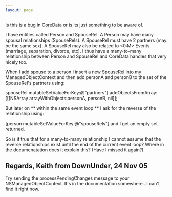 ```yaml
---
layout: page
---
```


Is this is a bug in CoreData or is its just something to be aware of.

I have entities called Person and SpouseRel. A Person may have many spousal relationships (SpouseRels).
A SpouseRel must have 2 partners (may be the same sex). 
A SpouseRel may also be related to <0:M> Events (marriage, separation, divorce, etc). 
I thus have a many-to-many relationship between Person and SpouseRel and CoreData handles that very nicely too. 

When I add spouse to a person I insert a new SpouseRel into my ManagedObjectContext and then add personA and personB to the set of the SpouseRel's partners using: 

spouseRel mutableSetValueForKey:@"partners"] addObjectsFromArray:[[[NSArray arrayWithObjects:personA, personB, nil]];

But later on ** within the same event loop ** I ask for the reverse of the relationship using: 

[person mutableSetValueForKey:@"spouseRels"] 
and I get an empty set returned.  

So is it true that for a many-to-many relationship I cannot assume that the reverse relationships exist until the end of the current event loop?
Where in the documenatation does it explain this?  (Have I missed it again?) 

Regards, Keith from DownUnder, 24 Nov 05
----

Try sending the     processPendingChanges message to your NSManagedObjectContext. It's in the documentation somewhere...I can't find it right now.
